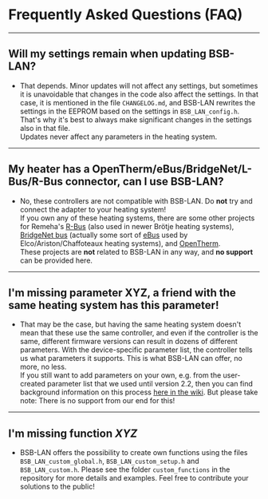 # Frequently Asked Questions (FAQ)

---

## Will my settings remain when updating BSB-LAN?
- That depends. Minor updates will not affect any settings, but sometimes it is unavoidable that changes in the code also affect the settings. In that case, it is mentioned in the file `CHANGELOG.md`, and BSB-LAN rewrites the settings in the EEPROM based on the settings in `BSB_LAN_config.h`. That's why it's best to always make significant changes in the settings also in that file.  
Updates never affect any parameters in the heating system.

---

## My heater has a OpenTherm/eBus/BridgeNet/L-Bus/R-Bus connector, can I use BSB-LAN?
- No, these controllers are not compatible with BSB-LAN. Do **not** try and connect the adapter to your heating system!  
If you own any of these heating systems, there are some other projects for Remeha's [R-Bus](https://github.com/pepijndevos/R-Bus) (also used in newer Brötje heating systems), [BridgeNet bus](https://github.com/wrongisthenewright/ebusd-configuration-ariston-bridgenet) (actually some sort of [eBus](https://adapter.ebusd.eu/) used by Elco/Ariston/Chaffoteaux heating systems), and [OpenTherm](https://otgw.tclcode.com/index.html).  
These projects are **not** related to BSB-LAN in any way, and **no support** can be provided here.

---

## I'm missing parameter XYZ, a friend with the same heating system has this parameter!
- That may be the case, but having the same heating system doesn't mean that these use the same controller, and even if the controller is the same, different firmware versions can result in dozens of different parameters. With the device-specific parameter list, the controller tells us what parameters it supports. This is what BSB-LAN can offer, no more, no less.  
If you still want to add parameters on your own, e.g. from the user-created parameter list that we used until version 2.2, then you can find background information on this process [here in the wiki](https://github.com/fredlcore/BSB-LAN/wiki/Adding-selected-parameters-from-release-version-2.2). But please take note: There is no support from our end for this!

---

## I'm missing function *XYZ*
- BSB-LAN offers the possibility to create own functions using the files `BSB_LAN_custom_global.h`, `BSB_LAN_custom_setup.h` and `BSB_LAN_custom.h`. Please see the folder `custom_functions` in the repository for more details and examples. Feel free to contribute your solutions to the public!
